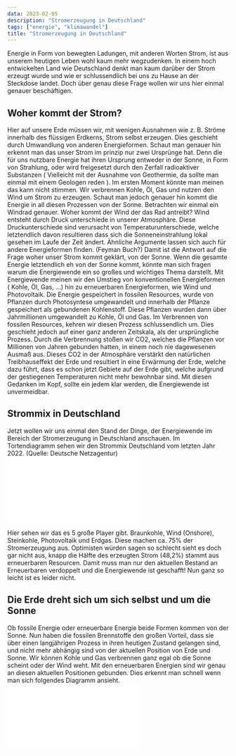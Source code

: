 ```yaml
---
data: 2023-02-05
description: "Stromerzeugung in Deutschland"
tags: ["energie", "klimawandel"]
title: "Stromerzeugung in Deutschland"
---
```

Energie in Form von bewegten Ladungen, mit anderen Worten Strom, ist aus unserem heutigen Leben wohl kaum mehr wegzudenken. In einem hoch entwickelten Land wie Deutschland denkt man kaum darüber der Strom erzeugt wurde und wie er schlussendlich bei uns zu Hause an der Steckdose landet. Doch über genau diese Frage wollen wir uns hier einmal genauer beschäftigen.
## Woher kommt der Strom?
Hier auf unsere Erde müssen wir, mit wenigen Ausnahmen wie z. B. Ströme innerhalb des flüssigen Erdkerns, Strom selbst erzeugen. Dies geschieht durch Umwandlung von anderen Energieformen. Schaut man genauer hin erkennt man das unser Strom im prinzip nur zwei Ursprünge hat. Denn die für uns nutzbare Energie hat ihren Ursprung entweder in der Sonne, in Form von Strahlung, oder wird freigesetzt durch den Zerfall radioaktiver Substanzen ( Vielleicht mit der Ausnahme von Geothermie, da sollte man einmal mit einem Geologen reden ). Im ersten Moment könnte man meinen das kann nicht stimmen. Wir verbrennen Kohle, Öl, Gas und nutzen den Wind um Strom zu erzeugen. Schaut man jedoch genauer hin kommt die Energie in all diesen Prozessen von der Sonne. Betrachten wir einmal ein Windrad genauer. Woher kommt der Wind der das Rad antreibt? Wind entsteht durch Druck unterschiede in unserer Atmosphäre. Diese Druckunterschiede sind verursacht von Temperaturunterschiede, welche letztendlich davon resultieren dass sich die Sonneneinstrahlung lokal gesehen im Laufe der Zeit ändert. Ähnliche Argumente lassen sich auch für andere Energieformen finden. (Feyman Buch?) Damit ist die Antwort auf die Frage woher unser Strom kommt geklärt, von der Sonne. 
Wenn die gesamte Energie letztendlich eh von der Sonne kommt, könnte man sich fragen warum die Energiewende ein so großes und wichtiges Thema darstellt. Mit Energiewende meinen wir den Umstieg von konventionellen Energieformen ( Kohle, Öl, Gas, ...) hin zu erneuerbaren Energieformen, wie Wind und Photovoltaik. Die Energie gespeichert in fossilen Resources, wurde von Pflanzen durch Photosyntese umgewandelt und innerhalb der Pflanze gespeichert als gebundenen Kohlenstoff. Diese Pflanzen wurden dann über Jahrmillionen umgewandelt zu Kohle, Öl und Gas. Im Verbrennen von fossilen Resources, kehren wir diesen Prozess schlussendlich um. Dies geschieht jedoch auf einer ganz anderen Zeitskala, als der ursprüngliche Prozess. Durch die Verbrennung stoßen wir CO2, welches die Pflanzen vor Millionen von Jahren gebunden hatten, in einem noch nie dagewesenen Ausmaß aus. Dieses CO2 in der Atmosphäre verstärkt den natürlichen Treibhauseffekt der Erde und resultiert in eine Erwärmung der Erde, welche dazu führt, dass es schon jetzt Gebiete auf der Erde gibt, welche aufgrund der gestiegenen Temperaturen nicht mehr bewohnbar sind. Mit diesen Gedanken im Kopf, sollte ein jedem klar werden, die Energiewende ist unvermeidbar.     
## Strommix in Deutschland
Jetzt wollen wir uns einmal den Stand der Dinge, der Energiewende im Bereich der Stromerzeugung in Deutschland anschauen. Im Tortendiagramm sehen wir den Strommix Deutschland vom letzten Jahr 2022. (Quelle: Deutsche Netzagentur)
![Pie Chart](/img/pie2022.pdf#center)
<!-- {{< figure src="/img/pie2022.pdf" width="500" class="center">}} -->
Hier sehen wir das es 5 große Player gibt. Braunkohle, Wind (Onshore), Steinkohle, Photovoltaik und Erdgas. Diese machen ca. 75% der Stromerzeugung aus. Optimisten würden sagen so schlecht sieht es doch gar nicht aus, knapp die Hälfte des erzeugten Strom (48,2%) stammt aus erneuerbaren Resourcen. Damit muss man nur den aktuellen Bestand an Erneuerbaren verdoppelt und die Energiewende ist geschafft! Nun ganz so leicht ist es leider nicht.  

## Die Erde dreht sich um sich selbst und um die Sonne
Ob fossile Energie oder erneuerbare Energie beide Formen kommen von der Sonne. Nun haben die fossilen Brennstoffe den großen Vorteil, dass sie über einen langjährigen Prozess in ihren heutigen Zustand gelangen sind, und nicht mehr abhängig sind von der aktuellen Position von Erde und Sonne. Wir können Kohle und Gas verbrennen ganz egal ob die Sonne scheint oder der Wind weht. Mit den erneuerbaren Energien sind wir genau an diesen aktuellen Positionen gebunden. Dies erkennt man schnell wenn man sich folgendes Diagramm ansieht.
![Daily Wind_PV](/img/daily_wind_pv_2022.pdf#center)
